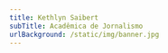 ```yaml
---
title: Kethlyn Saibert
subTitle: Acadêmica de Jornalismo
urlBackground: /static/img/banner.jpg
---
```


